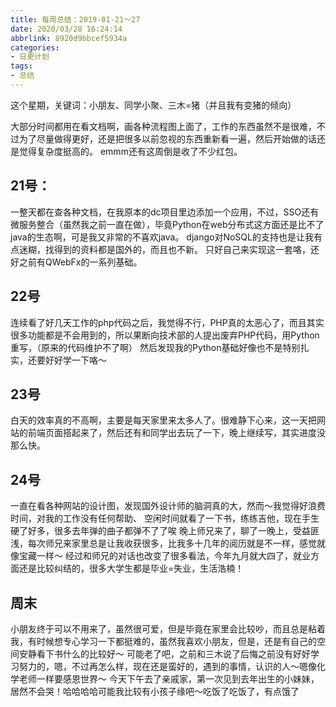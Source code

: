 ```yaml
---
title: 每周总结：2019-01-21～27
date: 2020/03/28 16:24:14
abbrlink: 8920d9bbcef5934a
categories:
- 日更计划
tags:
- 总结
---
```

这个星期，关键词：小朋友、同学小聚、三木=猪（并且我有变猪的倾向）

大部分时间都用在看文档啊，画各种流程图上面了，工作的东西虽然不是很难，不过为了尽量做得更好，还是把很多以前忽视的东西重新看一遍，然后开始做的话还是觉得复杂度挺高的。
emmm还有这周倒是收了不少红包。

## 21号：
一整天都在查各种文档，在我原本的dc项目里边添加一个应用，不过，SSO还有微服务整合（虽然我之前一直在做），毕竟Python在web分布式这方面还是比不了java的生态啊，可是我又非常的不喜欢java。
django对NoSQL的支持也是让我有点迷糊，找得到的资料都是国外的，而且也不新。
只好自己来实现这一套咯，还好之前有QWebFx的一系列基础。

## 22号
连续看了好几天工作的php代码之后，我觉得不行，PHP真的太恶心了，而且其实很多功能都是不会用到的，所以果断向技术部的人提出废弃PHP代码，用Python重写，（原来的代码维护不了啊）
然后发现我的Python基础好像也不是特别扎实，还要好好学一下咯～

## 23号
白天的效率真的不高啊，主要是每天家里来太多人了。很难静下心来，这一天把网站的前端页面搭起来了，然后还有和同学出去玩了一下，晚上继续写，其实进度没那么快。

## 24号
一直在看各种网站的设计图，发现国外设计师的脑洞真的大，然而～我觉得好浪费时间，对我的工作没有任何帮助、
空闲时间就看了一下书，练练吉他，现在手生硬了好多，很多去年弹的曲子都弹不了了唉
晚上师兄来了，聊了一晚上，受益匪浅，每次师兄来家里总是让我收获很多，比我多十几年的阅历就是不一样，感觉就像宝藏一样～
经过和师兄的对话也改变了很多看法，今年九月就大四了，就业方面还是比较纠结的，很多大学生都是毕业=失业，生活浩楠！

## 周末
小朋友终于可以不用来了，虽然很可爱，但是毕竟在家里会比较吵，而且总是粘着我，有时候想专心学习一下都挺难的，虽然我喜欢小朋友，但是，还是有自己的空间安静看下书什么的比较好～
可能老了吧，之前和三木说了后悔之前没有好好学习努力的，嗯，不过再怎么样，现在还是蛮好的，遇到的事情，认识的人～嗯像化学老师一样要感恩世界～
今天下午去了亲戚家，第一次见到去年出生的小妹妹，居然不会哭！哈哈哈哈可能我比较有小孩子缘吧～吃饭了吃饭了，有点饿了
